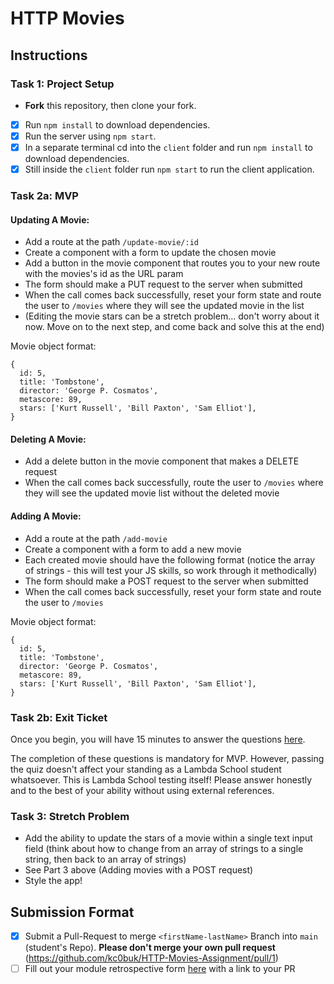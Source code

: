 # HTTP Movies

## Instructions

### Task 1: Project Setup 

- **Fork** this repository, then clone your fork.
-[x] Run `npm install` to download dependencies.
-[x] Run the server using `npm start`.
-[x] In a separate terminal cd into the `client` folder and run `npm install` to download dependencies.
-[x] Still inside the `client` folder run `npm start` to run the client application.

### Task 2a: MVP

#### Updating A Movie:

- Add a route at the path `/update-movie/:id`
- Create a component with a form to update the chosen movie
- Add a button in the movie component that routes you to your new route with the movies's id as the URL param
- The form should make a PUT request to the server when submitted
- When the call comes back successfully, reset your form state and route the user to `/movies` where they will see the updated movie in the list
- (Editing the movie stars can be a stretch problem... don't worry about it now. Move on to the next step, and come back and solve this at the end)

Movie object format:

```
{
  id: 5,
  title: 'Tombstone',
  director: 'George P. Cosmatos',
  metascore: 89,
  stars: ['Kurt Russell', 'Bill Paxton', 'Sam Elliot'],
}
```

#### Deleting A Movie:

- Add a delete button in the movie component that makes a DELETE request
- When the call comes back successfully, route the user to `/movies` where they will see the updated movie list without the deleted movie

#### Adding A Movie:

- Add a route at the path `/add-movie`
- Create a component with a form to add a new movie
- Each created movie should have the following format (notice the array of strings - this will test your JS skills, so work through it methodically)
- The form should make a POST request to the server when submitted
- When the call comes back successfully, reset your form state and route the user to `/movies`

Movie object format:

```
{
  id: 5,
  title: 'Tombstone',
  director: 'George P. Cosmatos',
  metascore: 89,
  stars: ['Kurt Russell', 'Bill Paxton', 'Sam Elliot'],
}
```

### Task 2b: Exit Ticket 

Once you begin, you will have 15 minutes to answer the questions [here](https://app.codesignal.com/public-test/hNvz7zyxgmYobvSwb/HzrJFpaxkxvq86).

The completion of these questions is mandatory for MVP. However, passing the quiz doesn't affect your standing as a Lambda School student whatsoever. This is Lambda School testing itself! Please answer honestly and to the best of your ability without using external references.

### Task 3: Stretch Problem

- Add the ability to update the stars of a movie within a single text input field (think about how to change from an array of strings to a single string, then back to an array of strings)
- See Part 3 above (Adding movies with a POST request)
- Style the app!

## Submission Format
* [x] Submit a Pull-Request to merge `<firstName-lastName>` Branch into `main` (student's  Repo). **Please don't merge your own pull request** (https://github.com/kc0buk/HTTP-Movies-Assignment/pull/1)
* [ ] Fill out your module retrospective form [here](https://forms.lambdaschool.com/module-retrospective) with a link to your PR
